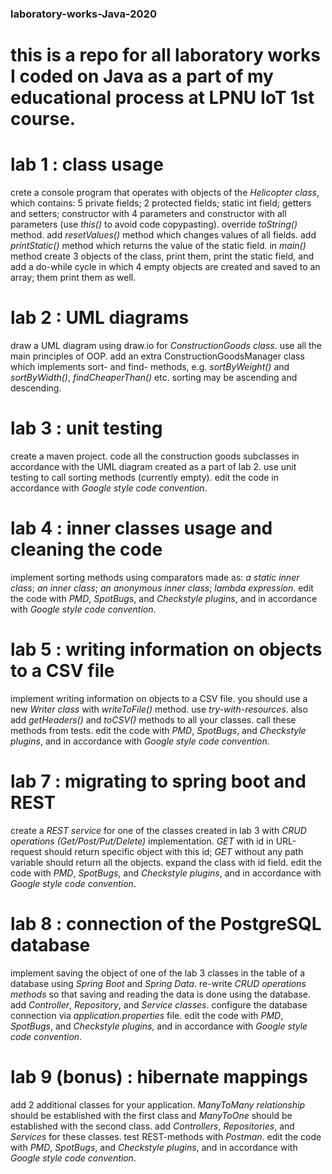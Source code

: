 ### laboratory-works-Java-2020
this is a repo for all laboratory works I coded on Java as a part of my educational process at LPNU IoT 1st course.
======================================================================================================================================
# lab 1 : class usage
crete a console program that operates with objects  of the *Helicopter class*, which contains: 5 private fields; 2 protected fields; static int field; getters and setters; constructor with 4 parameters and constructor with all parameters (use *this()* to avoid code copypasting). override *toString()* method. add *resetValues()* method which changes values of all fields. add *printStatic()* method which returns the value of the static field. in *main()* method create 3 objects of the class, print them, print the static field, and add a do-while cycle in which 4 empty objects are created and saved to an array; them print them as well.

# lab 2 : UML diagrams
draw a UML diagram using draw.io for *ConstructionGoods class*. use all the main principles of OOP. add an extra ConstructionGoodsManager class which implements sort- and find- methods, e.g. *sortByWeight()* and *sortByWidth()*, *findCheaperThan()* etc. sorting may be ascending and descending.

# lab 3 : unit testing
create a maven project. code all the construction goods subclasses in accordance with the UML diagram created as a part of lab 2. use unit testing to call sorting methods (currently empty). edit the code in accordance with *Google style code convention*.

# lab 4 : inner classes usage and cleaning the code
implement sorting methods using comparators made as: *a static inner class*; *an inner class*; *an anonymous inner class*; *lambda expression*. edit the code with *PMD*, *SpotBugs*, and *Checkstyle plugins*, and in accordance with *Google style code convention*.

# lab 5 : writing information on objects to a CSV file
implement writing information on objects to a CSV file. you should use a new *Writer class* with *writeToFile()* method. use *try-with-resources*. also add *getHeaders()* and *toCSV()* methods to all your classes. call these methods from tests. edit the code with *PMD*, *SpotBugs*, and *Checkstyle plugins*, and in accordance with *Google style code convention*.

# lab 7 : migrating to spring boot and REST
create a *REST service* for one of the classes created in lab 3 with *CRUD operations (Get/Post/Put/Delete)* implementation. *GET* with id in URL-request should return specific object with this id; *GET* without any path variable should return all the objects. expand the class with id field. edit the code with *PMD*, *SpotBugs*, and *Checkstyle plugins*, and in accordance with *Google style code convention*.

# lab 8 : connection of the PostgreSQL database
implement saving the object of one of the lab 3 classes in the table of a database using *Spring Boot* and *Spring Data*. re-write *CRUD operations methods* so that saving and reading the data is done using the database. add *Controller*, *Repository*, and *Service classes*. configure the database connection via *application.properties* file. edit the code with *PMD*, *SpotBugs*, and *Checkstyle plugins*, and in accordance with *Google style code convention*.

# lab 9 (bonus) : hibernate mappings
add 2 additional classes for your application. *ManyToMany relationship* should be established with the first class and *ManyToOne* should be established with the second class. add *Controllers*, *Repositories*, and *Services* for these classes. test REST-methods with *Postman*. edit the code with *PMD*, *SpotBugs*, and *Checkstyle plugins*, and in accordance with *Google style code convention*.
